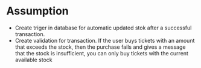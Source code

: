 # Assumption
 - Create triger in database for automatic updated stok after a successful transaction.
 - Create validation for transaction. If the user buys tickets with an amount that exceeds the stock, then the purchase fails and gives a message that the stock is insufficient, you can only buy tickets with the current available stock 

